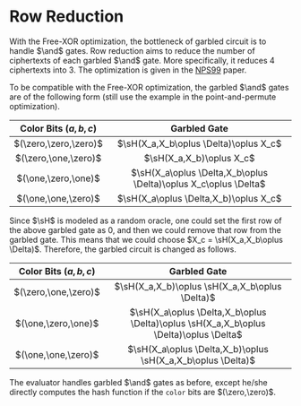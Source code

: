 # Row Reduction
With the Free-XOR optimization, the bottleneck of garbled circuit is to handle $\and$ gates. Row reduction aims to reduce the number of ciphertexts of each garbled $\and$ gate. More specifically, it reduces $4$ ciphertexts into $3$. The optimization is given in the [NPS99](https://www.wisdom.weizmann.ac.il/~naor/PAPERS/nps.pdf) paper.

To be compatible with the Free-XOR optimization, the garbled $\and$ gates are of the following form (still use the example in the point-and-permute optimization).

|Color Bits $(a,b,c)$|Garbled Gate|
|:-:|:-:|
|$(\zero,\zero,\zero)$|$\sH(X_a,X_b\oplus \Delta)\oplus X_c$|
|$(\zero,\one,\zero)$|$\sH(X_a,X_b)\oplus X_c$|
|$(\one,\zero,\one)$|$\sH(X_a\oplus \Delta,X_b\oplus \Delta)\oplus X_c\oplus \Delta$|
|$(\one,\one,\zero)$|$\sH(X_a\oplus \Delta,X_b)\oplus X_c$|

Since $\sH$ is modeled as a random oracle, one could set the first row of the above garbled gate as $0$, and then we could remove that row from the garbled gate. This means that we could choose $X_c = \sH(X_a,X_b\oplus \Delta)$. Therefore, the garbled circuit is changed as follows.

|Color Bits $(a,b,c)$|Garbled Gate|
|:-:|:-:|
|$(\zero,\one,\zero)$|$\sH(X_a,X_b)\oplus \sH(X_a,X_b\oplus \Delta)$|
|$(\one,\zero,\one)$|$\sH(X_a\oplus \Delta,X_b\oplus \Delta)\oplus \sH(X_a,X_b\oplus \Delta)\oplus \Delta$|
|$(\one,\one,\zero)$|$\sH(X_a\oplus \Delta,X_b)\oplus \sH(X_a,X_b\oplus \Delta)$|

The evaluator handles garbled $\and$ gates as before, except he/she directly computes the hash function if the `color` bits are $(\zero,\zero)$.